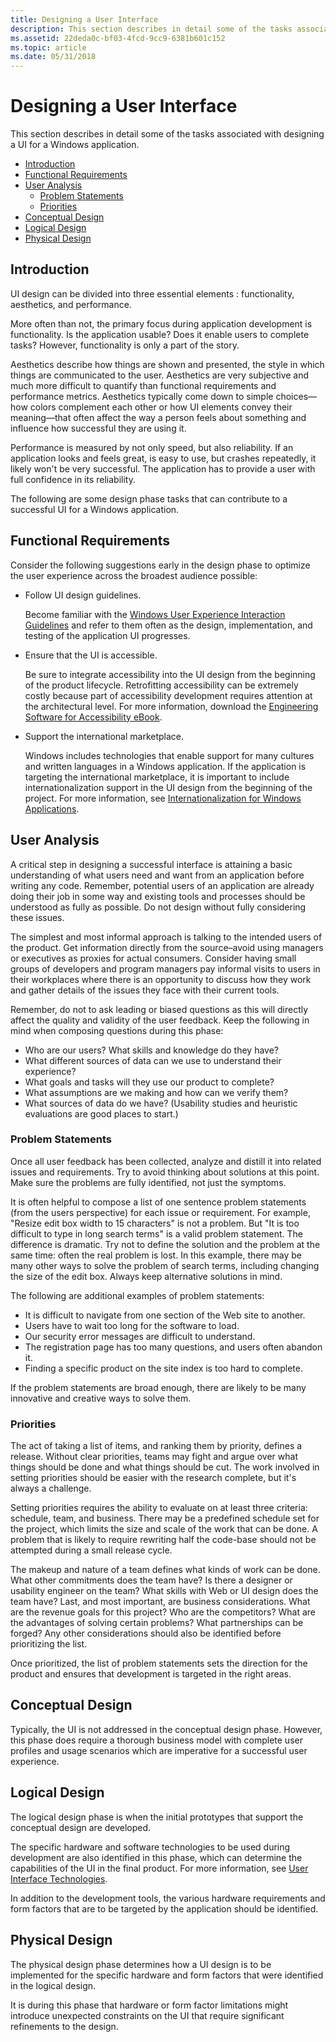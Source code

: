 ```yaml
---
title: Designing a User Interface
description: This section describes in detail some of the tasks associated with designing a UI for a Windows application.
ms.assetid: 22deda0c-bf03-4fcd-9cc9-6381b601c152
ms.topic: article
ms.date: 05/31/2018
---
```


# Designing a User Interface

This section describes in detail some of the tasks associated with designing a UI for a Windows application.

-   [Introduction](#introduction)
-   [Functional Requirements](#functional-requirements)
-   [User Analysis](#user-analysis)
    -   [Problem Statements](#problem-statements)
    -   [Priorities](#priorities)
-   [Conceptual Design](#conceptual-design)
-   [Logical Design](#logical-design)
-   [Physical Design](#physical-design)

## Introduction

UI design can be divided into three essential elements : functionality, aesthetics, and performance.

More often than not, the primary focus during application development is functionality. Is the application usable? Does it enable users to complete tasks? However, functionality is only a part of the story.

Aesthetics describe how things are shown and presented, the style in which things are communicated to the user. Aesthetics are very subjective and much more difficult to quantify than functional requirements and performance metrics. Aesthetics typically come down to simple choices—how colors complement each other or how UI elements convey their meaning—that often affect the way a person feels about something and influence how successful they are using it.

Performance is measured by not only speed, but also reliability. If an application looks and feels great, is easy to use, but crashes repeatedly, it likely won't be very successful. The application has to provide a user with full confidence in its reliability.

The following are some design phase tasks that can contribute to a successful UI for a Windows application.

## Functional Requirements

Consider the following suggestions early in the design phase to optimize the user experience across the broadest audience possible:

-   Follow UI design guidelines.

    Become familiar with the [Windows User Experience Interaction Guidelines](../uxguide/interaction.md) and refer to them often as the design, implementation, and testing of the application UI progresses.

-   Ensure that the UI is accessible.

    Be sure to integrate accessibility into the UI design from the beginning of the product lifecycle. Retrofitting accessibility can be extremely costly because part of accessibility development requires attention at the architectural level. For more information, download the [Engineering Software for Accessibility eBook](https://www.microsoft.com/download/details.aspx?id=19262).

-   Support the international marketplace.

    Windows includes technologies that enable support for many cultures and written languages in a Windows application. If the application is targeting the international marketplace, it is important to include internationalization support in the UI design from the beginning of the project. For more information, see [Internationalization for Windows Applications](../intl/international-support.md).

## User Analysis

A critical step in designing a successful interface is attaining a basic understanding of what users need and want from an application before writing any code. Remember, potential users of an application are already doing their job in some way and existing tools and processes should be understood as fully as possible. Do not design without fully considering these issues.

The simplest and most informal approach is talking to the intended users of the product. Get information directly from the source–avoid using managers or executives as proxies for actual consumers. Consider having small groups of developers and program managers pay informal visits to users in their workplaces where there is an opportunity to discuss how they work and gather details of the issues they face with their current tools.

Remember, do not to ask leading or biased questions as this will directly affect the quality and validity of the user feedback. Keep the following in mind when composing questions during this phase:

-   Who are our users? What skills and knowledge do they have?
-   What different sources of data can we use to understand their experience?
-   What goals and tasks will they use our product to complete?
-   What assumptions are we making and how can we verify them?
-   What sources of data do we have? (Usability studies and heuristic evaluations are good places to start.)

### Problem Statements

Once all user feedback has been collected, analyze and distill it into related issues and requirements. Try to avoid thinking about solutions at this point. Make sure the problems are fully identified, not just the symptoms.

It is often helpful to compose a list of one sentence problem statements (from the users perspective) for each issue or requirement. For example, "Resize edit box width to 15 characters" is not a problem. But "It is too difficult to type in long search terms" is a valid problem statement. The difference is dramatic. Try not to define the solution and the problem at the same time: often the real problem is lost. In this example, there may be many other ways to solve the problem of search terms, including changing the size of the edit box. Always keep alternative solutions in mind.

The following are additional examples of problem statements:

-   It is difficult to navigate from one section of the Web site to another.
-   Users have to wait too long for the software to load.
-   Our security error messages are difficult to understand.
-   The registration page has too many questions, and users often abandon it.
-   Finding a specific product on the site index is too hard to complete.

If the problem statements are broad enough, there are likely to be many innovative and creative ways to solve them.

### Priorities

The act of taking a list of items, and ranking them by priority, defines a release. Without clear priorities, teams may fight and argue over what things should be done and what things should be cut. The work involved in setting priorities should be easier with the research complete, but it's always a challenge.

Setting priorities requires the ability to evaluate on at least three criteria: schedule, team, and business. There may be a predefined schedule set for the project, which limits the size and scale of the work that can be done. A problem that is likely to require rewriting half the code-base should not be attempted during a small release cycle.

The makeup and nature of a team defines what kinds of work can be done. What other commitments does the team have? Is there a designer or usability engineer on the team? What skills with Web or UI design does the team have? Last, and most important, are business considerations. What are the revenue goals for this project? Who are the competitors? What are the advantages of solving certain problems? What partnerships can be forged? Any other considerations should also be identified before prioritizing the list.

Once prioritized, the list of problem statements sets the direction for the product and ensures that development is targeted in the right areas.

## Conceptual Design

Typically, the UI is not addressed in the conceptual design phase. However, this phase does require a thorough business model with complete user profiles and usage scenarios which are imperative for a successful user experience.

## Logical Design

The logical design phase is when the initial prototypes that support the conceptual design are developed.

The specific hardware and software technologies to be used during development are also identified in this phase, which can determine the capabilities of the UI in the final product. For more information, see [User Interface Technologies](user-interface-technologies-for-windows-applications.md).

In addition to the development tools, the various hardware requirements and form factors that are to be targeted by the application should be identified.

## Physical Design

The physical design phase determines how a UI design is to be implemented for the specific hardware and form factors that were identified in the logical design.

It is during this phase that hardware or form factor limitations might introduce unexpected constraints on the UI that require significant refinements to the design.

 

 